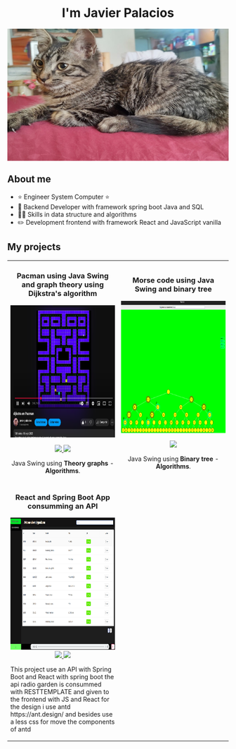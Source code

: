 <!--
**JavierAPalaciosL/JavierAPalaciosL** is a ✨ _special_ ✨ repository because its `README.md` (this file) appears on your GitHub profile.

Here are some ideas to get you started:

- 🔭 I’m currently working on ...
- 🌱 I’m currently learning ...
- 👯 I’m looking to collaborate on ...
- 🤔 I’m looking for help with ...
- 💬 Ask me about ...
- 📫 How to reach me: ...
- 😄 Pronouns: ...
- ⚡ Fun fact: ...
-->

<div align="center">
    <h1 align="center">I'm Javier Palacios</h1>
</div>

<img src="images/mycat.jpg" width="1024" height="300" align="center">


## About me

- ⭐ Engineer System Computer ⭐
- 📲 Backend Developer with framework spring boot Java and SQL
- 🧑‍🏫 Skills in data structure and algorithms
- ✏️ Development frontend with framework React and JavaScript vanilla
  <br>

## My projects

<table>
  <tr>
    <td width="50%">
      <h3 align="center">Pacman using Java Swing and graph theory using Dijkstra's algorithm</h3>
      <div align="center">
        <a href="https://github.com/JavierAPalaciosL/Pacman-with-dijkstra-s-algorithm" target="_blank"><img src="images/img.png" width="400" height="300" alt=""></a>
        <p>
          <a href="https://github.com/JavierAPalaciosL/Pacman-with-dijkstra-s-algorithm" target="_blank">
            <img src="https://img.shields.io/badge/Code-ff9?style=for-the-badge&logo=github&logoColor=black">
          </a>
          <a href="https://www.youtube.com/watch?v=KiP_vDexrXQ" target="_blank">
            <img src="https://img.shields.io/badge/-Youtube-green?style=for-the-badge&color=fbfc40">
          </a>
        </p>
        <p>Java Swing using <strong>Theory graphs</strong> - <strong>Algorithms</strong>.</p>
      </div>
    </td>
    <td width="50%">
      <h3 align="center">Morse code using Java Swing and binary tree</h3>
      <div align="center">
        <a href="https://github.com/JavierAPalaciosL/CodigoMorse-rbolGeneral" target="_blank"><img src="images/img_1.png" width="400" height="300" alt=""></a>
        <p>
          <a href="https://github.com/JavierAPalaciosL/CodigoMorse-rbolGeneral" target="_blank">
            <img src="https://img.shields.io/badge/Code-ff9?style=for-the-badge&logo=github&logoColor=black">
          </a>
        </p>
        <p>Java Swing using <strong>Binary tree</strong> - <strong>Algorithms</strong>.</p>
      </div>
    </td>
  </tr>

  <tr>
    <td width="50%">
      <h3 align="center">React and Spring Boot App consumming an API</h3>
    <div align="center">
      <a href="https://github.com/JavierAPalaciosL/reactfrontendradio" target="_blank"><img src="images/frontendReactSPring.png" width="400" height="300" alt="">
</a>

<a href="https://github.com/JavierAPalaciosL/reactfrontendradio?tab=readme-ov-file">
 <img src="https://img.shields.io/badge/Code frontend JSREACT-ff9?style=for-the-badge&logo=github&logoColor=black">

</a>

<a href="https://github.com/JavierAPalaciosL/springbootbackendradio">
<img src="https://img.shields.io/badge/Code backend Spring boot-ff9?style=for-the-badge&logo=github&logoColor=black">

</a>

</div>
<p>This project use an API with Spring Boot and React with spring boot the api radio garden is consummed with RESTTEMPLATE and given to the frontend with JS and React for the design i use antd  https://ant.design/ and besides use a less css for move the components of antd</p>
</td>
  </tr>

</table>
